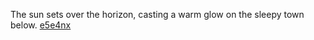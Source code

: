 The sun sets over the horizon, casting a warm glow on the sleepy town below. <a href="https://en.ueh.edu.vn/509n-robux-free.html">e5e4nx</a>
